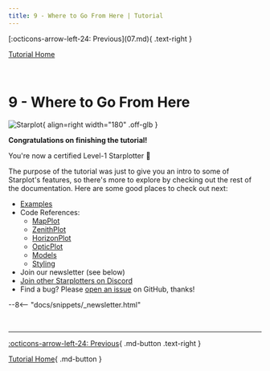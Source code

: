 ```yaml
---
title: 9 - Where to Go From Here | Tutorial 
---
```


<div class="flex-space-between tutorial-top-nav" markdown>
  [:octicons-arrow-left-24: Previous](07.md){ .text-right }

  [Tutorial Home](/tutorial)

  <br/>
</div>

# 9 - Where to Go From Here

![Starplot](/images/favicon.svg){ align=right width="180" .off-glb }

**Congratulations on finishing the tutorial!** 

You're now a certified Level-1 Starplotter 🤩

The purpose of the tutorial was just to give you an intro to some of Starplot's features, so there's more to explore by checking out the rest of the documentation. Here are some good places to check out next:

- [Examples](/examples)
- Code References:
    - [MapPlot](/reference-mapplot/)
    - [ZenithPlot](/reference-zenithplot/)
    - [HorizonPlot](/reference-horizonplot/)
    - [OpticPlot](/reference-opticplot/)
    - [Models](/reference-models/)
    - [Styling](/reference-styling/)
- Join our newsletter (see below)
- [Join other Starplotters on Discord](https://discord.gg/WewJJjshFu)
- Find a bug? Please [open an issue](https://github.com/steveberardi/starplot/issues) on GitHub, thanks!

--8<-- "docs/snippets/_newsletter.html"

<br/>

---
<div class="flex-space-between" markdown>

[:octicons-arrow-left-24: Previous](08.md){ .md-button .text-right }

[Tutorial Home](/tutorial){ .md-button }

</div>
